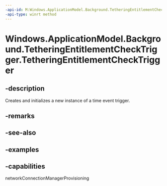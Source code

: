 ```yaml
---
-api-id: M:Windows.ApplicationModel.Background.TetheringEntitlementCheckTrigger.#ctor
-api-type: winrt method
---
```


<!-- Method syntax.
public TetheringEntitlementCheckTrigger.TetheringEntitlementCheckTrigger()
-->

# Windows.ApplicationModel.Background.TetheringEntitlementCheckTrigger.TetheringEntitlementCheckTrigger

## -description
Creates and initializes a new instance of a time event trigger.

## -remarks

## -see-also

## -examples

## -capabilities
networkConnectionManagerProvisioning
